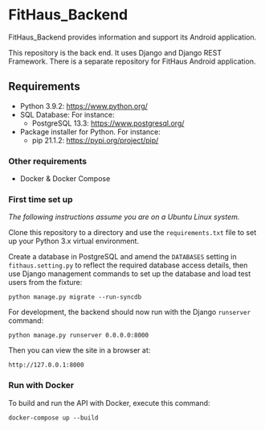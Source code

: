 # FitHaus_Backend

FitHaus_Backend provides information and support its Android application.

This repository is the back end. It uses Django and Django REST Framework. There is a separate repository for FitHaus Android application.
 ## Requirements

- Python 3.9.2: https://www.python.org/
- SQL Database: For instance: 
    - PostgreSQL 13.3: https://www.postgresql.org/
- Package installer for Python. For instance:
    - pip 21.1.2: https://pypi.org/project/pip/
    
### Other requirements

- Docker & Docker Compose

### First time set up

*The following instructions assume you are on a Ubuntu Linux system.*

Clone this repository to a directory and use the `requirements.txt` file to set up your Python 3.x
virtual environment.

Create a database in PostgreSQL and amend the `DATABASES` setting in `fithaus.setting.py` to reflect the
required database access details, then use Django management commands to set up the database and
load test users from the fixture:

    python manage.py migrate --run-syncdb

For development, the backend should now run with the Django `runserver` command:

    python manage.py runserver 0.0.0.0:8000

Then you can view the site in a browser at:

    http://127.0.0.1:8000

### Run with Docker

To build and run the API with Docker, execute this command:

`docker-compose up --build`
